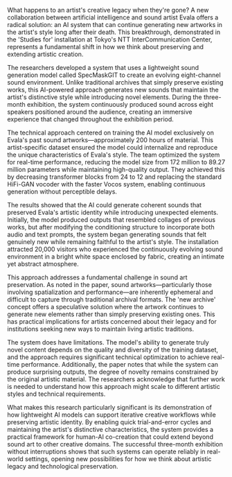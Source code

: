 What happens to an artist's creative legacy when they're gone? A new collaboration between artificial intelligence and sound artist Evala offers a radical solution: an AI system that can continue generating new artworks in the artist's style long after their death. This breakthrough, demonstrated in the 'Studies for' installation at Tokyo's NTT InterCommunication Center, represents a fundamental shift in how we think about preserving and extending artistic creation.

The researchers developed a system that uses a lightweight sound generation model called SpecMaskGIT to create an evolving eight-channel sound environment. Unlike traditional archives that simply preserve existing works, this AI-powered approach generates new sounds that maintain the artist's distinctive style while introducing novel elements. During the three-month exhibition, the system continuously produced sound across eight speakers positioned around the audience, creating an immersive experience that changed throughout the exhibition period.

The technical approach centered on training the AI model exclusively on Evala's past sound artworks—approximately 200 hours of material. This artist-specific dataset ensured the model could internalize and reproduce the unique characteristics of Evala's style. The team optimized the system for real-time performance, reducing the model size from 172 million to 89.27 million parameters while maintaining high-quality output. They achieved this by decreasing transformer blocks from 24 to 12 and replacing the standard HiFi-GAN vocoder with the faster Vocos system, enabling continuous generation without perceptible delays.

The results showed that the AI could generate coherent sounds that preserved Evala's artistic identity while introducing unexpected elements. Initially, the model produced outputs that resembled collages of previous works, but after modifying the conditioning structure to incorporate both audio and text prompts, the system began generating sounds that felt genuinely new while remaining faithful to the artist's style. The installation attracted 20,000 visitors who experienced the continuously evolving sound environment in a bright white space enclosed by fabric, creating an intimate yet abstract atmosphere.

This approach addresses a fundamental challenge in sound art preservation. As noted in the paper, sound artworks—particularly those involving spatialization and performance—are inherently ephemeral and difficult to capture through traditional archival formats. The 'new archive' concept offers a speculative solution where the artwork continues to generate new elements rather than simply preserving existing ones. This has practical implications for artists concerned about their legacy and for institutions seeking new ways to maintain living artistic traditions.

The system does have limitations. The model's ability to generate truly novel content depends on the quality and diversity of the training dataset, and the approach requires significant technical optimization to achieve real-time performance. Additionally, the paper notes that while the system can produce surprising outputs, the degree of novelty remains constrained by the original artistic material. The researchers acknowledge that further work is needed to understand how this approach might scale to different artistic styles and technical requirements.

What makes this research particularly significant is its demonstration of how lightweight AI models can support iterative creative workflows while preserving artistic identity. By enabling quick trial-and-error cycles and maintaining the artist's distinctive characteristics, the system provides a practical framework for human-AI co-creation that could extend beyond sound art to other creative domains. The successful three-month exhibition without interruptions shows that such systems can operate reliably in real-world settings, opening new possibilities for how we think about artistic legacy and technological preservation.